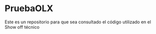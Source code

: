 # PruebaOLX
Este es un repositorio para que sea consultado  el código utilizado en el Show off técnico
